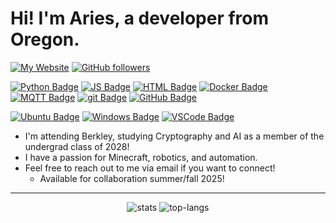 # Hi! I'm Aries, a developer from Oregon.

[![My Website](https://img.shields.io/website?url=https%3A%2F%2Fninjam.us&up_message=Currently%20Online&up_color=%23029020&down_message=Currently%20Offline&down_color=%23EA0000&style=for-the-badge&label=My%20Website&labelColor=%23353537)](https://ninjam.us)
[![GitHub followers](https://img.shields.io/github/followers/ariesninjadev?style=for-the-badge&logo=github&logoColor=%23ffffff&logoSize=auto&labelColor=%23353537&color=%2358688d)](https://github.com/Jurassic001?tab=followers)

[![Python Badge](https://img.shields.io/badge/Python-%23366c9c?style=flat&logo=python&logoColor=%23ffffff&labelColor=%23353537)]()
[![JS Badge](https://img.shields.io/badge/JavaScript-%23F7DF1E?style=flat&logo=javascript&logoColor=%23ffffff&labelColor=%23353537)]()
[![HTML Badge](https://img.shields.io/badge/HTML-%23E34F26?style=flat&logo=html5&logoColor=%23ffffff&labelColor=%23353537)]()
[![Docker Badge](https://img.shields.io/badge/Docker-%232496ED?style=flat&logo=docker&logoColor=%23ffffff&labelColor=%23353537)]()
[![MQTT Badge](https://img.shields.io/badge/MQTT-%23660066?style=flat&logo=mqtt&logoColor=%23ffffff&labelColor=%23353537)](https://mqtt.org)
[![git Badge](https://img.shields.io/badge/git-%23F05032?style=flat&logo=git&logoColor=%23ffffff&labelColor=%23353537)]()
[![GitHub Badge](https://img.shields.io/badge/GitHub-%2334567C?style=flat&logo=github&logoColor=%23ffffff&labelColor=%23353537)]()

[![Ubuntu Badge](https://img.shields.io/badge/Ubuntu%20Linux-%23E95420?style=flat&label=OS&labelColor=%23353537)]()
[![Windows Badge](https://img.shields.io/badge/Windows-%2300a1f1?style=flat&label=OS&labelColor=%23353537)]()
[![VSCode Badge](https://img.shields.io/badge/VSCode-%230078d7?style=flat&label=Editor&labelColor=%23353537)]()

- I'm attending Berkley, studying Cryptography and AI as a member of the undergrad class of 2028!
- I have a passion for Minecraft, robotics, and automation.
- Feel free to reach out to me via email if you want to connect!
  - Available for collaboration summer/fall 2025!

---

<div align="center">
    <img alt="stats" src="https://rmsts.vercel.app/api?username=ariesninjadev&layout=compact&count_private=true&show_icons=true&hide_border=true&include_all_commits=true&theme=github_dark&nocache=0"/>
    <img alt="top-langs" src="https://rmsts.vercel.app/api/top-langs/?username=ariesninjadev&layout=compact&hide_border=true&theme=github_dark&nocache=0"/>
</div>

